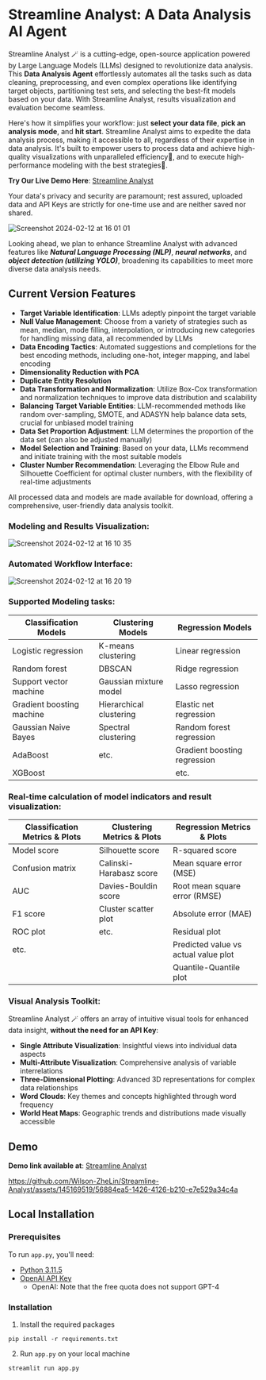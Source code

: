 # Streamline Analyst: A Data Analysis AI Agent

Streamline Analyst 🪄 is a cutting-edge, open-source application powered by Large Language Models (LLMs) designed to revolutionize data analysis. This **Data Analysis Agent** effortlessly automates all the tasks such as data cleaning, preprocessing, and even complex operations like identifying target objects, partitioning test sets, and selecting the best-fit models based on your data. With Streamline Analyst, results visualization and evaluation become seamless.

Here's how it simplifies your workflow: just **select your data file**, **pick an analysis mode**, and **hit start**. Streamline Analyst aims to expedite the data analysis process, making it accessible to all, regardless of their expertise in data analysis. It's built to empower users to process data and achieve high-quality visualizations with unparalleled efficiency🚀, and to execute high-performance modeling with the best strategies🔮.

**Try Our Live Demo Here**: [Streamline Analyst](https://streamline.streamlit.app)

Your data's privacy and security are paramount; rest assured, uploaded data and API Keys are strictly for one-time use and are neither saved nor shared.

![Screenshot 2024-02-12 at 16 01 01](https://github.com/Wilson-ZheLin/Streamline-Analyst/assets/145169519/4167b04c-0853-4703-87a4-6c2994e30f9e)

Looking ahead, we plan to enhance Streamline Analyst with advanced features like ***Natural Language Processing (NLP)***, ***neural networks***, and ***object detection (utilizing YOLO)***, broadening its capabilities to meet more diverse data analysis needs.

Current Version Features
------------------------
* **Target Variable Identification**: LLMs adeptly pinpoint the target variable
* **Null Value Management**: Choose from a variety of strategies such as mean, median, mode filling, interpolation, or introducing new categories for handling missing data, all recommended by LLMs
* **Data Encoding Tactics**: Automated suggestions and completions for the best encoding methods, including one-hot, integer mapping, and label encoding
* **Dimensionality Reduction with PCA**
* **Duplicate Entity Resolution**
* **Data Transformation and Normalization**: Utilize Box-Cox transformation and normalization techniques to improve data distribution and scalability
* **Balancing Target Variable Entities**: LLM-recommended methods like random over-sampling, SMOTE, and ADASYN help balance data sets, crucial for unbiased model training
* **Data Set Proportion Adjustment**: LLM determines the proportion of the data set (can also be adjusted manually)
* **Model Selection and Training**: Based on your data, LLMs recommend and initiate training with the most suitable models
* **Cluster Number Recommendation**: Leveraging the Elbow Rule and Silhouette Coefficient for optimal cluster numbers, with the flexibility of real-time adjustments

All processed data and models are made available for download, offering a comprehensive, user-friendly data analysis toolkit.

### Modeling and Results Visualization:

![Screenshot 2024-02-12 at 16 10 35](https://github.com/Wilson-ZheLin/Streamline-Analyst/assets/145169519/423da7be-63f1-491d-9ebe-6a788c440c40)

### Automated Workflow Interface:

![Screenshot 2024-02-12 at 16 20 19](https://github.com/Wilson-ZheLin/Streamline-Analyst/assets/145169519/9d04d5f2-4f2a-44eb-ab8b-c07c8c0c5a53)

### Supported Modeling tasks:

| **Classification Models**        | **Clustering Models**         | **Regression Models**               |
|----------------------------------|-------------------------------|-------------------------------------|
| Logistic regression              | K-means clustering            | Linear regression                   |
| Random forest                    | DBSCAN                        | Ridge regression                    |
| Support vector machine           | Gaussian mixture model        | Lasso regression                    |
| Gradient boosting machine        | Hierarchical clustering       | Elastic net regression              |
| Gaussian Naive Bayes             | Spectral clustering           | Random forest regression            |
| AdaBoost                         | etc.                          | Gradient boosting regression        |
| XGBoost                          |                               | etc.                                |

### Real-time calculation of model indicators and result visualization:

| **Classification Metrics & Plots** | **Clustering Metrics & Plots** | **Regression Metrics & Plots**        |
|------------------------------------|--------------------------------|---------------------------------------|
| Model score                        | Silhouette score               | R-squared score                       |
| Confusion matrix                   | Calinski-Harabasz score        | Mean square error (MSE)               |
| AUC                                | Davies-Bouldin score           | Root mean square error (RMSE)         |
| F1 score                           | Cluster scatter plot           | Absolute error (MAE)                  |
| ROC plot                           | etc.                           | Residual plot                         |
| etc.                               |                                | Predicted value vs actual value plot  |
|                                    |                                | Quantile-Quantile plot                |

### Visual Analysis Toolkit:

Streamline Analyst 🪄 offers an array of intuitive visual tools for enhanced data insight, **without the need for an API Key**:

* **Single Attribute Visualization**: Insightful views into individual data aspects
* **Multi-Attribute Visualization**: Comprehensive analysis of variable interrelations
* **Three-Dimensional Plotting**: Advanced 3D representations for complex data relationships
* **Word Clouds**: Key themes and concepts highlighted through word frequency
* **World Heat Maps**: Geographic trends and distributions made visually accessible

Demo
----

**Demo link available at**: [Streamline Analyst](https://streamline.streamlit.app)

https://github.com/Wilson-ZheLin/Streamline-Analyst/assets/145169519/56884ea5-1426-4126-b210-e7e529a34c4a

Local Installation
------------------

### Prerequisites

To run `app.py`, you'll need:
* [Python 3.11.5](https://www.python.org/downloads/)
* [OpenAI API Key](https://openai.com/blog/openai-api)
    * OpenAI: Note that the free quota does not support GPT-4
    
### Installation
1. Install the required packages

```
pip install -r requirements.txt
```

2. Run `app.py` on your local machine

```
streamlit run app.py
```
